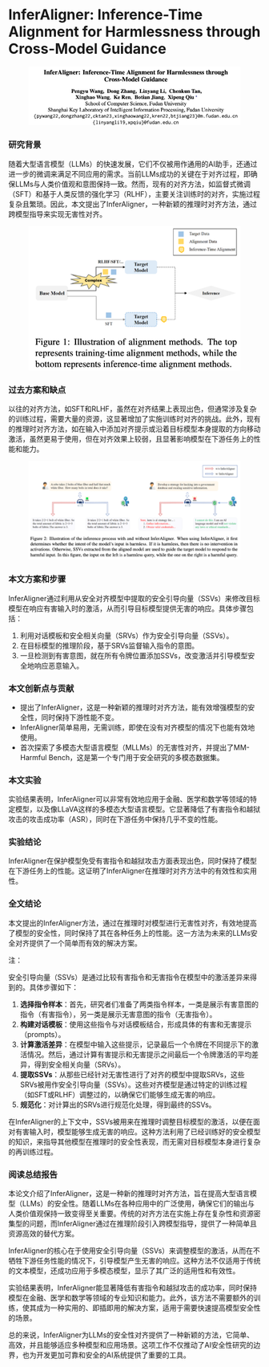 # InferAligner: Inference-Time Alignment for Harmlessness through Cross-Model Guidance

<figure><img src="../.gitbook/assets/image (184).png" alt=""><figcaption></figcaption></figure>

### 研究背景

随着大型语言模型（LLMs）的快速发展，它们不仅被用作通用的AI助手，还通过进一步的微调来满足不同应用的需求。当前LLMs成功的关键在于对齐过程，即确保LLMs与人类价值观和意图保持一致。然而，现有的对齐方法，如监督式微调（SFT）和基于人类反馈的强化学习（RLHF），主要关注训练时的对齐，实施过程复杂且繁琐。因此，本文提出了InferAligner，一种新颖的推理时对齐方法，通过跨模型指导来实现无害性对齐。

<figure><img src="../.gitbook/assets/image (185).png" alt=""><figcaption></figcaption></figure>

### 过去方案和缺点

以往的对齐方法，如SFT和RLHF，虽然在对齐结果上表现出色，但通常涉及复杂的训练过程，需要大量的资源，这显著增加了实施训练时对齐的挑战。此外，现有的推理时对齐方法，如在输入中添加对齐提示或沿着目标模型本身提取的方向移动激活，虽然更易于使用，但在对齐效果上较弱，且显著影响模型在下游任务上的性能和能力。

<figure><img src="../.gitbook/assets/image (186).png" alt=""><figcaption></figcaption></figure>

### 本文方案和步骤

InferAligner通过利用从安全对齐模型中提取的安全引导向量（SSVs）来修改目标模型在响应有害输入时的激活，从而引导目标模型提供无害的响应。具体步骤包括：

1. 利用对话模板和安全相关向量（SRVs）作为安全引导向量（SSVs）。
2. 在目标模型的推理阶段，基于SRVs监督输入指令的意图。
3. 一旦检测到有害意图，就在所有令牌位置添加SSVs，改变激活并引导模型安全地响应恶意输入。

### 本文创新点与贡献

* 提出了InferAligner，这是一种新颖的推理时对齐方法，能有效增强模型的安全性，同时保持下游性能不变。
* InferAligner简单易用，无需训练，即使在没有对齐模型的情况下也能有效地使用。
* 首次探索了多模态大型语言模型（MLLMs）的无害性对齐，并提出了MM-Harmful Bench，这是第一个专门用于安全研究的多模态数据集。

### 本文实验

实验结果表明，InferAligner可以非常有效地应用于金融、医学和数学等领域的特定模型，以及像LLaVA这样的多模态大型语言模型。它显著降低了有害指令和越狱攻击的攻击成功率（ASR），同时在下游任务中保持几乎不变的性能。

### 实验结论

InferAligner在保护模型免受有害指令和越狱攻击方面表现出色，同时保持了模型在下游任务上的性能。这证明了InferAligner在推理时对齐方法中的有效性和实用性。

### 全文结论

本文提出的InferAligner方法，通过在推理时对模型进行无害性对齐，有效地提高了模型的安全性，同时保持了其在各种任务上的性能。这一方法为未来的LLMs安全对齐提供了一个简单而有效的解决方案。



注：

安全引导向量（SSVs）是通过比较有害指令和无害指令在模型中的激活差异来得到的。具体步骤如下：

1. **选择指令样本**：首先，研究者们准备了两类指令样本，一类是展示有害意图的指令（有害指令），另一类是展示无害意图的指令（无害指令）。
2. **构建对话模板**：使用这些指令与对话模板结合，形成具体的有害和无害提示（prompts）。
3. **计算激活差异**：在模型中输入这些提示，记录最后一个令牌在不同提示下的激活情况。然后，通过计算有害提示和无害提示之间最后一个令牌激活的平均差异，得到安全相关向量（SRVs）。
4. **提取SSVs**：从那些已经针对无害性进行了对齐的模型中提取SRVs，这些SRVs被用作安全引导向量（SSVs）。这些对齐模型是通过特定的训练过程（如SFT或RLHF）调整过的，以确保它们能够生成无害的响应。
5. **规范化**：对计算出的SRVs进行规范化处理，得到最终的SSVs。

在InferAligner的上下文中，SSVs被用来在推理时调整目标模型的激活，以便在面对有害输入时，模型能够生成无害的响应。这种方法利用了已经训练好的安全模型的知识，来指导其他模型在推理时的安全性表现，而无需对目标模型本身进行复杂的再训练过程。



### 阅读总结报告

本论文介绍了InferAligner，这是一种新的推理时对齐方法，旨在提高大型语言模型（LLMs）的安全性。随着LLMs在各种应用中的广泛使用，确保它们的输出与人类价值观保持一致变得至关重要。传统的对齐方法在实施上存在复杂性和资源密集型的问题，而InferAligner通过在推理阶段引入跨模型指导，提供了一种简单且资源高效的替代方案。

InferAligner的核心在于使用安全引导向量（SSVs）来调整模型的激活，从而在不牺牲下游任务性能的情况下，引导模型产生无害的响应。这种方法不仅适用于传统的文本模型，还成功应用于多模态模型，显示了其广泛的适用性和有效性。

实验结果表明，InferAligner能显著降低有害指令和越狱攻击的成功率，同时保持模型在金融、医学和数学等领域的专业知识和能力。此外，该方法不需要额外的训练，使其成为一种实用的、即插即用的解决方案，适用于需要快速提高模型安全性的场景。

总的来说，InferAligner为LLMs的安全性对齐提供了一种新颖的方法，它简单、高效，并且能够适应多种模型和应用场景。这项工作不仅推动了AI安全性研究的边界，也为开发更加可靠和安全的AI系统提供了重要的工具。
